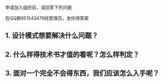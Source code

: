 申请加入组织前，请回答下列问题

在QQ群651543479找管理员，发你得答案


## 1. 设计模式想要解决什么问题？

## 2. 什么样得技术书才值的看呢？怎么样判定？

## 3. 面对一个完全不会得东西，我们应该怎么入手呢？